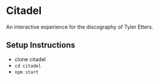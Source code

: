 # Citadel

An interactive experience for the discography of Tyler Etters.

## Setup Instructions

- clone citadel
- `cd citadel`
- `npm start`

